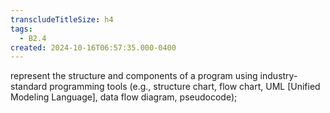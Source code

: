 ```yaml
---
transcludeTitleSize: h4
tags:
  - B2.4
created: 2024-10-16T06:57:35.000-0400
---
```

represent the structure and components of a program using industry-standard programming tools (e.g., structure chart, flow chart, UML \[Unified Modeling Language\], data flow diagram, pseudocode);